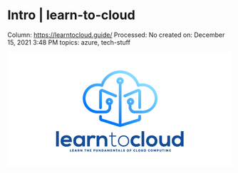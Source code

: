 # Intro | learn-to-cloud

Column: https://learntocloud.guide/
Processed: No
created on: December 15, 2021 3:48 PM
topics: azure, tech-stuff

![](Intro%20learn-to-cloud%2051833a8174184a33a711c850814c7b21/Logo-01.png)